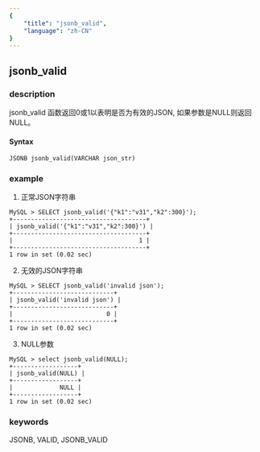 ```yaml
---
{
    "title": "jsonb_valid",
    "language": "zh-CN"
}
---
```


<!-- 
Licensed to the Apache Software Foundation (ASF) under one
or more contributor license agreements.  See the NOTICE file
distributed with this work for additional information
regarding copyright ownership.  The ASF licenses this file
to you under the Apache License, Version 2.0 (the
"License"); you may not use this file except in compliance
with the License.  You may obtain a copy of the License at

  http://www.apache.org/licenses/LICENSE-2.0

Unless required by applicable law or agreed to in writing,
software distributed under the License is distributed on an
"AS IS" BASIS, WITHOUT WARRANTIES OR CONDITIONS OF ANY
KIND, either express or implied.  See the License for the
specific language governing permissions and limitations
under the License.
-->

## jsonb_valid
### description

jsonb_valid 函数返回0或1以表明是否为有效的JSON, 如果参数是NULL则返回NULL。

#### Syntax

`JSONB jsonb_valid(VARCHAR json_str)`

### example

1. 正常JSON字符串

```
MySQL > SELECT jsonb_valid('{"k1":"v31","k2":300}');
+-------------------------------------+
| jsonb_valid('{"k1":"v31","k2":300}') |
+-------------------------------------+
|                                   1 |
+-------------------------------------+
1 row in set (0.02 sec)
```

2. 无效的JSON字符串

```
MySQL > SELECT jsonb_valid('invalid json');
+----------------------------+
| jsonb_valid('invalid json') |
+----------------------------+
|                          0 |
+----------------------------+
1 row in set (0.02 sec)
```

3. NULL参数

```
MySQL > select jsonb_valid(NULL);
+------------------+
| jsonb_valid(NULL) |
+------------------+
|             NULL |
+------------------+
1 row in set (0.02 sec)
```

### keywords
JSONB, VALID, JSONB_VALID
